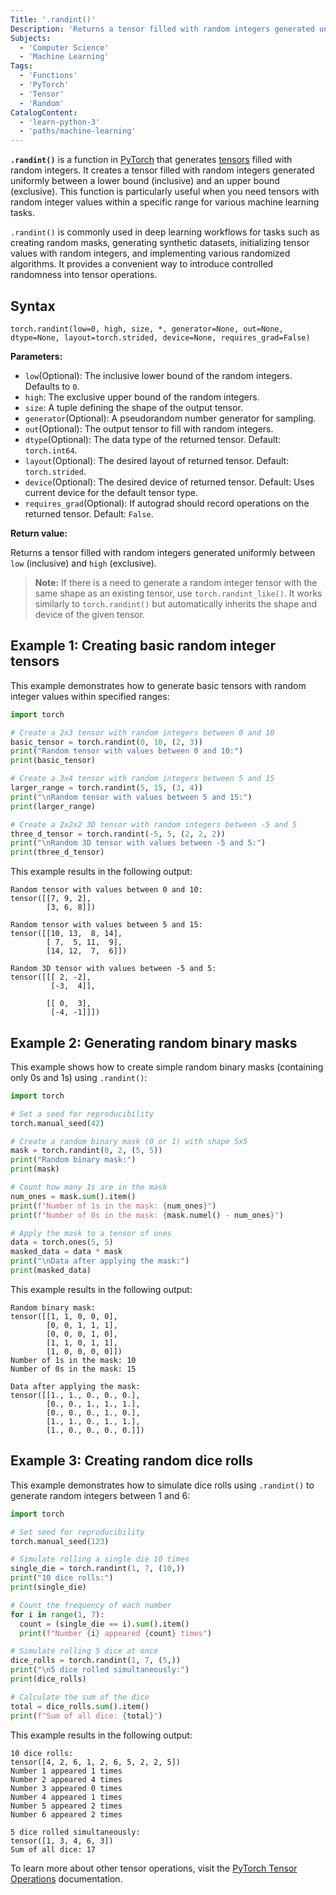 ```yaml
---
Title: '.randint()'
Description: 'Returns a tensor filled with random integers generated uniformly between specified bounds.'
Subjects:
  - 'Computer Science'
  - 'Machine Learning'
Tags:
  - 'Functions'
  - 'PyTorch'
  - 'Tensor'
  - 'Random'
CatalogContent:
  - 'learn-python-3'
  - 'paths/machine-learning'
---
```


**`.randint()`** is a function in [PyTorch](https://www.codecademy.com/resources/docs/pytorch) that generates [tensors](https://www.codecademy.com/resources/docs/pytorch/tensors) filled with random integers. It creates a tensor filled with random integers generated uniformly between a lower bound (inclusive) and an upper bound (exclusive). This function is particularly useful when you need tensors with random integer values within a specific range for various machine learning tasks.

`.randint()` is commonly used in deep learning workflows for tasks such as creating random masks, generating synthetic datasets, initializing tensor values with random integers, and implementing various randomized algorithms. It provides a convenient way to introduce controlled randomness into tensor operations.

## Syntax

```pseudo
torch.randint(low=0, high, size, *, generator=None, out=None, dtype=None, layout=torch.strided, device=None, requires_grad=False)
```

**Parameters:**

- `low`(Optional): The inclusive lower bound of the random integers. Defaults to `0`.
- `high`: The exclusive upper bound of the random integers.
- `size`: A tuple defining the shape of the output tensor.
- `generator`(Optional): A pseudorandom number generator for sampling.
- `out`(Optional): The output tensor to fill with random integers.
- `dtype`(Optional): The data type of the returned tensor. Default: `torch.int64`.
- `layout`(Optional): The desired layout of returned tensor. Default: `torch.strided`.
- `device`(Optional): The desired device of returned tensor. Default: Uses current device for the default tensor type.
- `requires_grad`(Optional): If autograd should record operations on the returned tensor. Default: `False`.

**Return value:**

Returns a tensor filled with random integers generated uniformly between `low` (inclusive) and `high` (exclusive).

> **Note:** If there is a need to generate a random integer tensor with the same shape as an existing tensor, use `torch.randint_like()`. It works similarly to `torch.randint()` but automatically inherits the shape and device of the given tensor.

## Example 1: Creating basic random integer tensors

This example demonstrates how to generate basic tensors with random integer values within specified ranges:

```py
import torch

# Create a 2x3 tensor with random integers between 0 and 10
basic_tensor = torch.randint(0, 10, (2, 3))
print("Random tensor with values between 0 and 10:")
print(basic_tensor)

# Create a 3x4 tensor with random integers between 5 and 15
larger_range = torch.randint(5, 15, (3, 4))
print("\nRandom tensor with values between 5 and 15:")
print(larger_range)

# Create a 2x2x2 3D tensor with random integers between -5 and 5
three_d_tensor = torch.randint(-5, 5, (2, 2, 2))
print("\nRandom 3D tensor with values between -5 and 5:")
print(three_d_tensor)
```

This example results in the following output:

```shell
Random tensor with values between 0 and 10:
tensor([[7, 9, 2],
        [3, 6, 8]])

Random tensor with values between 5 and 15:
tensor([[10, 13,  8, 14],
        [ 7,  5, 11,  9],
        [14, 12,  7,  6]])

Random 3D tensor with values between -5 and 5:
tensor([[[ 2, -2],
         [-3,  4]],

        [[ 0,  3],
         [-4, -1]]])
```

## Example 2: Generating random binary masks

This example shows how to create simple random binary masks (containing only 0s and 1s) using `.randint()`:

```py
import torch

# Set a seed for reproducibility
torch.manual_seed(42)

# Create a random binary mask (0 or 1) with shape 5x5
mask = torch.randint(0, 2, (5, 5))
print("Random binary mask:")
print(mask)

# Count how many 1s are in the mask
num_ones = mask.sum().item()
print(f"Number of 1s in the mask: {num_ones}")
print(f"Number of 0s in the mask: {mask.numel() - num_ones}")

# Apply the mask to a tensor of ones
data = torch.ones(5, 5)
masked_data = data * mask
print("\nData after applying the mask:")
print(masked_data)
```

This example results in the following output:

```shell
Random binary mask:
tensor([[1, 1, 0, 0, 0],
        [0, 0, 1, 1, 1],
        [0, 0, 0, 1, 0],
        [1, 1, 0, 1, 1],
        [1, 0, 0, 0, 0]])
Number of 1s in the mask: 10
Number of 0s in the mask: 15

Data after applying the mask:
tensor([[1., 1., 0., 0., 0.],
        [0., 0., 1., 1., 1.],
        [0., 0., 0., 1., 0.],
        [1., 1., 0., 1., 1.],
        [1., 0., 0., 0., 0.]])
```

## Example 3: Creating random dice rolls

This example demonstrates how to simulate dice rolls using `.randint()` to generate random integers between 1 and 6:

```py
import torch

# Set seed for reproducibility
torch.manual_seed(123)

# Simulate rolling a single die 10 times
single_die = torch.randint(1, 7, (10,))
print("10 dice rolls:")
print(single_die)

# Count the frequency of each number
for i in range(1, 7):
  count = (single_die == i).sum().item()
  print(f"Number {i} appeared {count} times")

# Simulate rolling 5 dice at once
dice_rolls = torch.randint(1, 7, (5,))
print("\n5 dice rolled simultaneously:")
print(dice_rolls)

# Calculate the sum of the dice
total = dice_rolls.sum().item()
print(f"Sum of all dice: {total}")
```

This example results in the following output:

```shell
10 dice rolls:
tensor([4, 2, 6, 1, 2, 6, 5, 2, 2, 5])
Number 1 appeared 1 times
Number 2 appeared 4 times
Number 3 appeared 0 times
Number 4 appeared 1 times
Number 5 appeared 2 times
Number 6 appeared 2 times

5 dice rolled simultaneously:
tensor([1, 3, 4, 6, 3])
Sum of all dice: 17
```

To learn more about other tensor operations, visit the [PyTorch Tensor Operations](https://www.codecademy.com/resources/docs/pytorch/tensor-operations) documentation.

